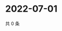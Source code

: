 # 2022-07-01

共 0 条

<!-- BEGIN WEIBO -->
<!-- 最后更新时间 Fri Jul 01 2022 11:54:19 GMT+0800 (China Standard Time) -->

<!-- END WEIBO -->
